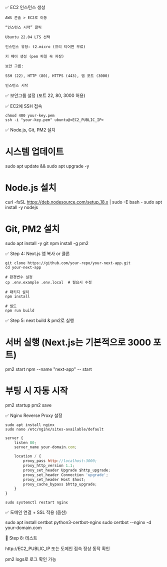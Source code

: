 ✅ EC2 인스턴스 생성

    AWS 콘솔 > EC2로 이동

    “인스턴스 시작” 클릭

    Ubuntu 22.04 LTS 선택

    인스턴스 유형: t2.micro (프리 티어면 무료)

    키 페어 생성 (pem 파일 꼭 저장)

    보안 그룹:

    SSH (22), HTTP (80), HTTPS (443), 앱 포트 (3000)

    인스턴스 시작

✅ 보안그룹 설정 (포트 22, 80, 3000 허용)

✅ EC2에 SSH 접속

    chmod 400 your-key.pem
    ssh -i "your-key.pem" ubuntu@<EC2_PUBLIC_IP>

✅ Node.js, Git, PM2 설치

# 시스템 업데이트
sudo apt update && sudo apt upgrade -y

# Node.js 설치
curl -fsSL https://deb.nodesource.com/setup_18.x | sudo -E bash -
sudo apt install -y nodejs

# Git, PM2 설치
sudo apt install -y git
npm install -g pm2

✅ Step 4: Next.js 앱 복사 or 클론

    git clone https://github.com/your-repo/your-next-app.git
    cd your-next-app

    # 환경변수 설정
    cp .env.example .env.local  # 필요시 수정

    # 패키지 설치
    npm install

    # 빌드
    npm run build


✅ Step 5: next build & pm2로 실행

# 서버 실행 (Next.js는 기본적으로 3000 포트)
pm2 start npm --name "next-app" -- start

# 부팅 시 자동 시작
pm2 startup
pm2 save

✅ Nginx Reverse Proxy 설정

    sudo apt install nginx
    sudo nano /etc/nginx/sites-available/default
```js
server {
    listen 80;
    server_name your-domain.com;

    location / {
        proxy_pass http://localhost:3000;
        proxy_http_version 1.1;
        proxy_set_header Upgrade $http_upgrade;
        proxy_set_header Connection 'upgrade';
        proxy_set_header Host $host;
        proxy_cache_bypass $http_upgrade;
    }
}
```
    sudo systemctl restart nginx


✅ 도메인 연결 + SSL 적용 (옵션)

sudo apt install certbot python3-certbot-nginx
sudo certbot --nginx -d your-domain.com

🧪 Step 8: 테스트

http://EC2_PUBLIC_IP 또는 도메인 접속
정상 동작 확인

pm2 logs로 로그 확인 가능

